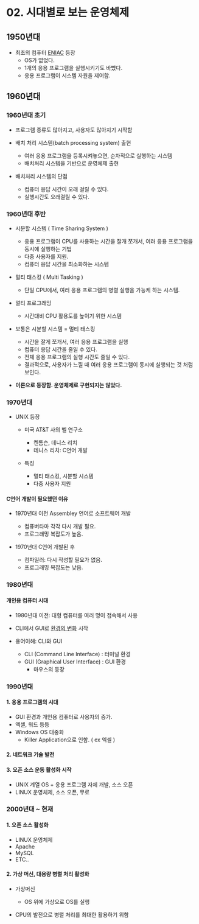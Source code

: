 # 02. 시대별로 보는 운영체제

## 1950년대

* 최초의 컴퓨터 [ENIAC](https://ko.wikipedia.org/wiki/%EC%97%90%EB%8B%88%EC%95%85) 등장
  * OS가 없었다.
  * 1개의 응용 프로그램을 실행시키기도 바빴다.
  * 응용 프로그램이 시스템 자원을 제어함.

## 1960년대

### 1960년대 초기

* 프로그램 종류도 많아지고, 사용자도 많아지기 시작함
* 배치 처리 시스템(batch processing system) 출현
  * 여러 응용 프로그램을 등록시켜놓으면, 순차적으로 실행하는 시스템
  * 배치처리 시스템을 기반으로 운영체제 출현

* 배치처리 시스템의 단점
  * 컴퓨터 응답 시간이 오래 걸릴 수 있다.
  * 실행시간도 오래걸릴 수 있다.

### 1960년대 후반

* 시분할 시스템 ( Time Sharing System )
  * 응용 프로그램이 CPU를 사용하는 시간을 잘개 쪼개서, 여러 응용 프로그램을 동시에 실행하는 기법
  * 다중 사용자를 지원.
  * 컴퓨터 응답 시간을 최소화하는 시스템

* 멀티 태스킹 ( Multi Tasking )
  * 단일 CPU에서, 여러 응용 프로그램의 병렬 실행을 가능케 하는 시스템.

* 멀티 프로그래밍
  * 시간대비 CPU 활용도를 높이기 위한 시스템

* 보통은 시분할 시스템 = 멀티 태스킹
  * 시간을 잘게 쪼개서, 여러 응용 프로그램을 실행
  * 컴퓨터 응답 시간을 줄일 수 있다.
  * 전체 응용 프로그램의 실행 시간도 줄일 수 있다.
  * 결과적으로, 사용자가 느낄 때 여러 응용 프로그램이 동시에 실행되는 것 처럼 보인다.

* **이론으로 등장함. 운영체제로 구현되지는 않았다.**

### 1970년대

* UNIX 등장
  * 미국 AT&T 사의 벨 연구소
    * 켄톰슨, 데니스 리치
    * 데니스 리치: C언어 개발

  * 특징
    * 멀티 태스킹, 시분할 시스템
    * 다중 사용자 지원

#### C언어 개발이 필요했던 이유

* 1970년대 이전 Assembley 언어로 소프트웨어 개발
  * 컴퓨버타마 각각 다시 개발 필요.
  * 프로그래밍 복잡도가 높음.

* 1970년대 C언어 개발된 후
  * 컴파일러: 다시 작성할 필요가 없음.
  * 프로그래밍 복잡도는 낮음.  

### 1980년대

#### 개인용 컴퓨터 시대

* 1980년대 이전: 대형 컴퓨터를 여러 명이 접속해서 사용

* CLI에서 GUI로 [환경의 변화](https://youtu.be/H4YRPdRXKFs) 시작

* 용어이해: CLI와 GUI
  * CLI (Command Line Interface) : 터미널 환경
  * GUI (Graphical User Interface) : GUI 환경
    * 마우스의 등장

### 1990년대

#### 1. 응용 프로그램의 시대

* GUI 환경과 개인용 컴퓨터로 사용자의 증가.
* 엑셀, 워드 등등
* Windows OS 대중화
  * Killer Application으로 인함. ( ex 엑셀 )

#### 2. 네트워크 기술 발전

#### 3. 오픈 소스 운동 활성화 시작

* UNIX 계열 OS + 응용 프로그램 자체 개발, 소스 오픈
* LINUX 운영체제, 소스 오픈, 무료

### 2000년대 ~ 현재

#### 1. 오픈 소스 활성화

* LINUX 운영체제
* Apache
* MySQL
* ETC..

#### 2. 가상 머신, 대용량 병렬 처리 활성화

* 가상머신
  * OS 위에 가상으로 OS를 실행

* CPU의 발전으로 병렬 처리를 최대한 활용하기 위함
